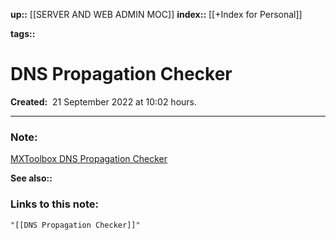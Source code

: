 **up::** [[SERVER AND WEB ADMIN MOC]]
**index::** [[+Index for Personal]]
 

**tags::** 

# DNS Propagation Checker

**Created:**  21 September 2022 at  10:02 hours.

___
### Note:

[MXToolbox DNS Propagation Checker](https://mxtoolbox.com/dnspropagation.aspx)


**See also::** 

### Links to this note:
```query
"[[DNS Propagation Checker]]"
```

